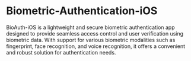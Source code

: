 # Biometric-Authentication-iOS
BioAuth-iOS is a lightweight and secure biometric authentication app designed to provide seamless access control and user verification using biometric data. With support for various biometric modalities such as fingerprint, face recognition, and voice recognition, it offers a convenient and robust solution for authentication needs.
